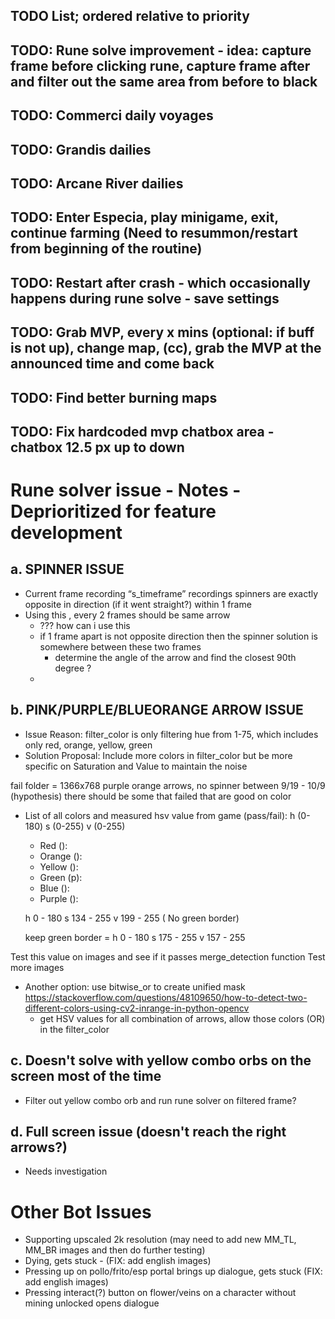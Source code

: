 ## TODO List; ordered relative to priority

## TODO: Rune solve improvement - idea: capture frame before clicking rune, capture frame after and filter out the same area from before to black

## TODO: Commerci daily voyages
## TODO: Grandis dailies
## TODO: Arcane River dailies
## TODO: Enter Especia, play minigame, exit, continue farming (Need to resummon/restart from beginning of the routine)

## TODO: Restart after crash - which occasionally happens during rune solve - save settings 
## TODO: Grab MVP, every x mins (optional: if buff is not up), change map, (cc), grab the MVP at the announced time and come back 
## TODO: Find better burning maps
## TODO: Fix hardcoded mvp chatbox area - chatbox 12.5 px up to down

# Rune solver issue - Notes - Deprioritized for feature development

## a. SPINNER ISSUE
* Current frame recording “s_timeframe” recordings spinners are exactly opposite in direction (if it went straight?) within 1 frame
* Using this , every 2 frames should be same arrow
    * ??? how can i use this
    * if 1 frame apart is not opposite direction then the spinner solution is somewhere between these two frames 
        * determine the angle of the arrow and find the closest 90th degree ? 
    * 


## b. PINK/PURPLE/BLUEORANGE ARROW ISSUE
* Issue Reason: filter_color is only filtering hue from 1-75, which includes only red, orange, yellow, green
* Solution Proposal: Include more colors in filter_color but be more specific on Saturation and Value to maintain the noise 

fail folder = 1366x768 purple orange arrows, no spinner between  9/19 - 10/9 (hypothesis) there should be some that failed that are good on color 


* List of all colors and measured hsv value from game (pass/fail): h (0-180) s (0-255) v (0-255)
  - Red ():
  - Orange ():
  - Yellow ():
  - Green (p):
  - Blue ():
  - Purple ():

  h 0 - 180
  s 134 - 255
  v 199 - 255
  ( No green border)

  keep green border = 
  h 0 - 180
  s 175 - 255
  v 157 - 255

Test this value on images and see if it passes merge_detection function
Test more images

* Another option: use bitwise_or to create unified mask https://stackoverflow.com/questions/48109650/how-to-detect-two-different-colors-using-cv2-inrange-in-python-opencv 
  - get HSV values for all combination of arrows, allow those colors (OR) in the filter_color 

## c. Doesn't solve with yellow combo orbs on the screen most of the time
* Filter out yellow combo orb and run rune solver on filtered frame?

## d. Full screen issue (doesn't reach the right arrows?)
* Needs investigation

# Other Bot Issues
* Supporting upscaled 2k resolution (may need to add new MM_TL, MM_BR images and then do further testing)
* Dying, gets stuck - (FIX: add english images)
* Pressing up on pollo/frito/esp portal brings up dialogue, gets stuck (FIX: add english images)
* Pressing interact(?) button on flower/veins on a character without mining unlocked opens dialogue
